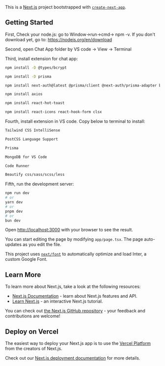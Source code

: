 This is a [Next.js](https://nextjs.org/) project bootstrapped with [`create-next-app`](https://github.com/vercel/next.js/tree/canary/packages/create-next-app).

## Getting Started
First, Check your node.js: go to Window->run->cmd-> npm -v. If you don't download yet, go to: https://nodejs.org/en/download

Second, open Chat App folder by VS code -> View -> Terminal

Third, install extension for chat app:
```bash
npm install -D @types/bcrypt

npm install -D prisma

npm install next-auth@latest @prisma/client @next-auth/prisma-adapter bcrypt

npm install axios

npm install react-hot-toast

npm install react-icons react-hook-form clsx


```
Fourth, install extension in VS code. Copy below to terminal to install:
```bash
Tailwind CSS IntelliSense

PostCSS Language Support

Prisma

MongoDB for VS Code

Code Runner

Beautify css/sass/scss/less

```

Fifth, run the development server:

```bash
npm run dev 
# or
yarn dev
# or
pnpm dev
# or
bun dev
```

Open [http://localhost:3000](http://localhost:3000) with your browser to see the result.

You can start editing the page by modifying `app/page.tsx`. The page auto-updates as you edit the file.

This project uses [`next/font`](https://nextjs.org/docs/basic-features/font-optimization) to automatically optimize and load Inter, a custom Google Font.

## Learn More

To learn more about Next.js, take a look at the following resources:

- [Next.js Documentation](https://nextjs.org/docs) - learn about Next.js features and API.
- [Learn Next.js](https://nextjs.org/learn) - an interactive Next.js tutorial.

You can check out [the Next.js GitHub repository](https://github.com/vercel/next.js/) - your feedback and contributions are welcome!

## Deploy on Vercel

The easiest way to deploy your Next.js app is to use the [Vercel Platform](https://vercel.com/new?utm_medium=default-template&filter=next.js&utm_source=create-next-app&utm_campaign=create-next-app-readme) from the creators of Next.js.

Check out our [Next.js deployment documentation](https://nextjs.org/docs/deployment) for more details.
